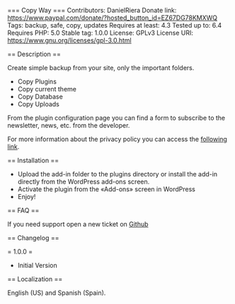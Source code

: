 === Copy Way ===
Contributors: DanielRiera
Donate link: https://www.paypal.com/donate/?hosted_button_id=EZ67DG78KMXWQ
Tags: backup, safe, copy, updates
Requires at least: 4.3
Tested up to: 6.4
Requires PHP: 5.0
Stable tag: 1.0.0
License: GPLv3
License URI: https://www.gnu.org/licenses/gpl-3.0.html

== Description ==

Create simple backup from your site, only the important folders.

- Copy Plugins
- Copy current theme
- Copy Database
- Copy Uploads 

From the plugin configuration page you can find a form to subscribe to the newsletter, news, etc. from the developer.

For more information about the privacy policy you can access the [following link](https://danielriera.net/politica-de-privacidad).

== Installation ==

* Upload the add-in folder to the plugins directory or install the add-in directly from the WordPress add-ons screen.
* Activate the plugin from the «Add-ons» screen in WordPress
* Enjoy!
 
== FAQ ==

If you need support open a new ticket on [Github](https://github.com/DanielRiera/copy-way/issues)

 
== Changelog ==

= 1.0.0 =
- Initial Version

== Localization ==

English (US) and Spanish (Spain).
